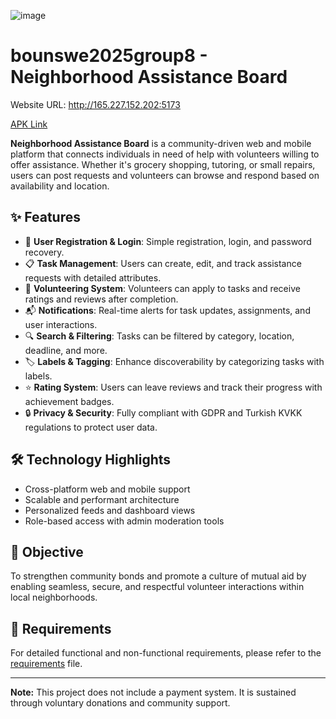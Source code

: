 
![image](https://github.com/user-attachments/assets/0bbd64e3-96a1-4c04-9d5e-70f2f5262e7e)


# bounswe2025group8 - Neighborhood Assistance Board

Website URL: http://165.227.152.202:5173

[APK Link](https://drive.google.com/file/d/1cvoie2sDJEsxAHzcG-A9hGRqtKnd2RM5/view)

**Neighborhood Assistance Board** is a community-driven web and mobile platform that connects individuals in need of help with volunteers willing to offer assistance. Whether it's grocery shopping, tutoring, or small repairs, users can post requests and volunteers can browse and respond based on availability and location.

## ✨ Features

- 👤 **User Registration & Login**: Simple registration, login, and password recovery.
- 📋 **Task Management**: Users can create, edit, and track assistance requests with detailed attributes.
- 🤝 **Volunteering System**: Volunteers can apply to tasks and receive ratings and reviews after completion.
- 📬 **Notifications**: Real-time alerts for task updates, assignments, and user interactions.
- 🔍 **Search & Filtering**: Tasks can be filtered by category, location, deadline, and more.
- 🏷️ **Labels & Tagging**: Enhance discoverability by categorizing tasks with labels.
- ⭐ **Rating System**: Users can leave reviews and track their progress with achievement badges.
- 🔒 **Privacy & Security**: Fully compliant with GDPR and Turkish KVKK regulations to protect user data.

## 🛠️ Technology Highlights

- Cross-platform web and mobile support
- Scalable and performant architecture
- Personalized feeds and dashboard views
- Role-based access with admin moderation tools

## 🎯 Objective

To strengthen community bonds and promote a culture of mutual aid by enabling seamless, secure, and respectful volunteer interactions within local neighborhoods.

## 📄 Requirements

For detailed functional and non-functional requirements, please refer to the [requirements](https://github.com/bounswe/bounswe2025group8/wiki/Requirements) file.

---

**Note:** This project does not include a payment system. It is sustained through voluntary donations and community support.
